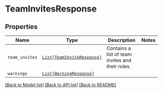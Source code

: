 # TeamInvitesResponse



## Properties
Name | Type | Description | Notes
------------ | ------------- | ------------- | -------------
| `team_invites` | [```List[TeamInviteResponse]```](TeamInviteResponse.md) |  Contains a list of team invites and their roles.  |  |
| `warnings` | [```List[WarningResponse]```](WarningResponse.md) |    |  |

[[Back to Model list]](../README.md#documentation-for-models) [[Back to API list]](../README.md#documentation-for-api-endpoints) [[Back to README]](../README.md)

